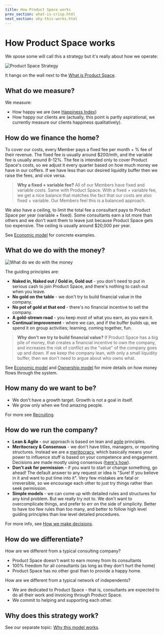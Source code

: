 ```yaml
---
title: How Product Space works
prev_section: what-is-crisp.html
next_section: why-this-works.html
---
```


How Product Space works
===============

We spose some will call this a strategy but it's really about how we operate:

![Product Space Strategy](../assets/theproductspace-how.png "Product Space Strategy")

It hangs on the wall next to the [What is Product Space](what-is-crisp.html). 

What do we measure?
-------------------

We measure:

-   How happy we are (see [Happiness Index](happiness-index.html))
-   How happy our clients are (actually, this point is partly aspirational, we currently measure our clients happiness qualitatively).

How do we finance the home?
---------------------------

To cover our costs, every Member pays a fixed fee per month + % fee of their revenue. The fixed fee is usually around $200/mth, and the variable fee is usually around 8-12%. The fee is intended only to cover Product Space's costs, so we adjust it every quarter based on how much money we have in our coffers. If we have less than our desired liquidity buffer then we raise the fees, and vice versa.

> **Why a fixed + variable fee?** All of our Members have fixed and variable costs. Same with Product Space. With a fixed + variable fee, we get a nice balance that matches the fact that our costs are also fixed + variable. Our Members feel this is a balanced approach.

We also have a ceiling, to limit the total fee a consultant pays to Product Space per year (variable + fixed). Some consultants earn a lot more than others and we don't want them to leave just because Product Space gets too expensive. The ceiling is usually around $20,000 per year.

See [Economic model](economic-model.html) for concrete examples.

What do we do with the money?
-----------------------------

![What do we do with the money](../assets/WhatDoWeDoWithTheMoney.png "What do we do with the money")

The guiding principles are:

-   **Naked in, Naked out / Gold in, Gold out** - you don't need to put in serious cash to join Product Space, and there's nothing to cash out when you leave.
-   **No gold on the table** - we don't try to build financial value in the company.
-   **No pot of gold at that end** - there's no financial incentive to sell the company.
-   **A gold-strewn road** - you keep most of what you earn, as you earn it.
-   **Continual improvement** - where we can, and if the buffer builds up, we spend it on group activities; learning, coming together, fun.

> **Why don't we try to build financial value?** If Product Space has a big pile of money, that creates a financial incentive to own the company, and increases the risk of conflict as the "value" of the company goes up and down. If we keep the company lean, with only a small liquidity buffer, then we don't need to argue about who owns what.

See [Economic model](economic-model.html) and [Ownership model](ownership-model.html) for more details on how money flows through the system.

How many do we want to be?
--------------------------

-   We don't have a growth target. Growth is not a goal in itself.
-   We grow only when we find amazing people.

For more see [Recruiting](recruiting.html).

How do we run the company?
--------------------------

-   **Lean & Agile** - our approach is based on lean and [agile](http://agilemanifesto.org) principles.
-   **Meritocracy & Consensus** - we don't have titles, managers, or reporting structures. Instead we are a [meritocracy](http://en.wikipedia.org/wiki/Meritocracy), which basically means your power to influence stuff is based on your competence and engagement. Decisions are made mostly using consensus ([here's how](decisions.html)).
-   **Don't ask for permission** - if you want to start or change something, go ahead! The default answer to any request or idea is "Sure! If you believe in it and want to put time into it". Very few mistakes are fatal or irreversible, so we encourage each other to just try things rather than seek permission.
-   **Simple models** - we can come up with detailed rules and structures for any kind problem. But we really try not to. We don't want to overcomplicate things, and prefer to err on the side of simplicity. Better to have too few rules than too many, and better to follow high level guiding principles than low level detailed procedures.

For more info, see [How we make decisions](decisions.html).

How do we differentiate?
------------------------

How are we different from a typical consulting company?

-   Product Space doesn't want to earn money from its consultants
-   100% freedom for all consultants (as long as they don't hurt the home)
-   Product Space has no other goal than to provide a happy home.

How are we different from a typical network of independents?

-   We are dedicated to Product Space - that is, consultants are expected to do all their work and invoicing through Product Space.
-   We commit to helping and supporting each other.


Why does this strategy work?
----------------------------

See our separate topic: [Why this model works](why-this-works.html).
